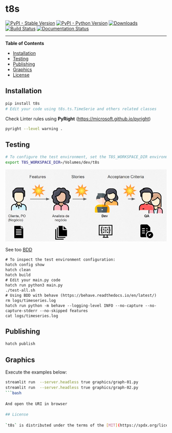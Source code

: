 # t8s

[![PyPI - Stable Version](https://img.shields.io/pypi/v/t8s.svg)](https://pypi.org/project/t8s)
[![PyPI - Python Version](https://img.shields.io/pypi/pyversions/t8s.svg)](https://pypi.org/project/t8s)
[![Downloads](https://img.shields.io/pypi/dm/t8s)](https://pypistats.org/packages/t8s)
[![Build Status](https://github.com/joao-parana/t8s/actions/workflows/test.yml/badge.svg)](https://github.com/joao-parana/t8s/actions)
[![Documentation Status](https://readthedocs.org/projects/t8s/badge/?version=latest)](https://t8s.readthedocs.io/en/latest/?badge=latest)

-----

**Table of Contents**

- [Installation](#installation)
- [Testing](#testing)
- [Publishing](#publishing)
- [Graphics](#graphics)
- [License](#license)

## Installation

```bash
pip install t8s
# Edit your code using t8s.ts.TimeSerie and others related classes
```

Check Linter rules using **PyRight** (https://microsoft.github.io/pyright)

```bash
pyright --level warning .
```

## Testing

```bash
# To configure the test environment, set the T8S_WORKSPACE_DIR environment variable, for example:
export T8S_WORKSPACE_DIR=/Volumes/dev/t8s
```

![BDD](docs/bdd.png)

See too [BDD](docs/behave.md)

```batch
# To inspect the test environment configuration:
hatch config show
hatch clean
hatch build
# Edit your main.py code
hatch run python3 main.py
./test-all.sh
# Using BDD with behave (https://behave.readthedocs.io/en/latest/)
rm logs/timeseries.log
hatch run python -m behave --logging-level INFO --no-capture --no-capture-stderr --no-skipped features
cat logs/timeseries.log
```

## Publishing

```bash
hatch publish
```

## Graphics

Execute the examples below:

```bash
streamlit run  --server.headless true graphics/graph-01.py
streamlit run  --server.headless true graphics/graph-02.py
```bash

And open the URI in browser

## License

`t8s` is distributed under the terms of the [MIT](https://spdx.org/licenses/MIT.html) license.
